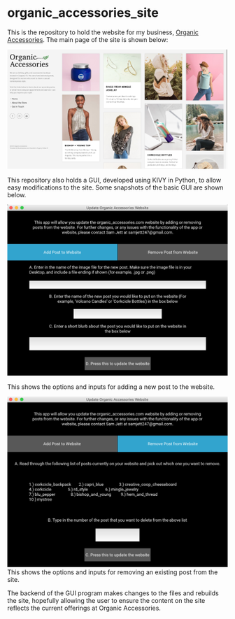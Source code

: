 # organic_accessories_site
This is the repository to hold the website for my business, [Organic Accessories](organic-accessories.com). The main page of the site is shown below:

![front_page](static/front_page.png)

This repository also holds a GUI, developed using KIVY in Python, to allow easy modifications to the site. Some snapshots of the basic GUI are shown below. 

![add_post](static/add_post.png)

This shows the options and inputs for adding a new post to the website.





![remove_post](static/remove_post.png)
This shows the options and inputs for removing an existing post from the site.



The backend of the GUI program makes changes to the files and rebuilds the site, hopefully allowing the user to ensure the content on the site reflects the current offerings at Organic Accessories.
